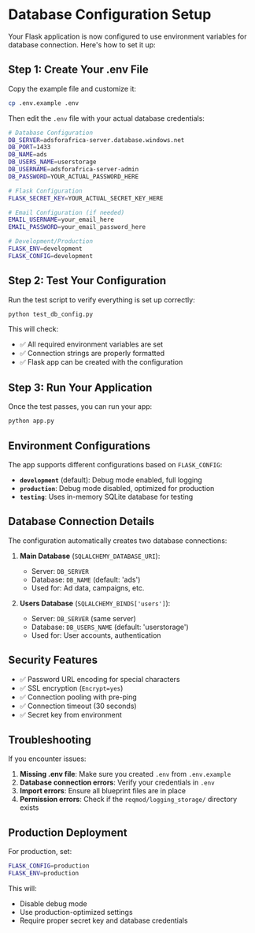 # Database Configuration Setup

Your Flask application is now configured to use environment variables for database connection. Here's how to set it up:

## Step 1: Create Your .env File

Copy the example file and customize it:

```bash
cp .env.example .env
```

Then edit the `.env` file with your actual database credentials:

```bash
# Database Configuration
DB_SERVER=adsforafrica-server.database.windows.net
DB_PORT=1433
DB_NAME=ads
DB_USERS_NAME=userstorage
DB_USERNAME=adsforafrica-server-admin
DB_PASSWORD=YOUR_ACTUAL_PASSWORD_HERE

# Flask Configuration
FLASK_SECRET_KEY=YOUR_ACTUAL_SECRET_KEY_HERE

# Email Configuration (if needed)
EMAIL_USERNAME=your_email_here
EMAIL_PASSWORD=your_email_password_here

# Development/Production
FLASK_ENV=development
FLASK_CONFIG=development
```

## Step 2: Test Your Configuration

Run the test script to verify everything is set up correctly:

```bash
python test_db_config.py
```

This will check:
- ✅ All required environment variables are set
- ✅ Connection strings are properly formatted
- ✅ Flask app can be created with the configuration

## Step 3: Run Your Application

Once the test passes, you can run your app:

```bash
python app.py
```

## Environment Configurations

The app supports different configurations based on `FLASK_CONFIG`:

- **`development`** (default): Debug mode enabled, full logging
- **`production`**: Debug mode disabled, optimized for production
- **`testing`**: Uses in-memory SQLite database for testing

## Database Connection Details

The configuration automatically creates two database connections:

1. **Main Database** (`SQLALCHEMY_DATABASE_URI`):
   - Server: `DB_SERVER`
   - Database: `DB_NAME` (default: 'ads')
   - Used for: Ad data, campaigns, etc.

2. **Users Database** (`SQLALCHEMY_BINDS['users']`):
   - Server: `DB_SERVER` (same server)
   - Database: `DB_USERS_NAME` (default: 'userstorage')
   - Used for: User accounts, authentication

## Security Features

- ✅ Password URL encoding for special characters
- ✅ SSL encryption (`Encrypt=yes`)
- ✅ Connection pooling with pre-ping
- ✅ Connection timeout (30 seconds)
- ✅ Secret key from environment

## Troubleshooting

If you encounter issues:

1. **Missing .env file**: Make sure you created `.env` from `.env.example`
2. **Database connection errors**: Verify your credentials in `.env`
3. **Import errors**: Ensure all blueprint files are in place
4. **Permission errors**: Check if the `reqmod/logging_storage/` directory exists

## Production Deployment

For production, set:
```bash
FLASK_CONFIG=production
FLASK_ENV=production
```

This will:
- Disable debug mode
- Use production-optimized settings
- Require proper secret key and database credentials
